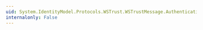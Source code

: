 ```yaml
---
uid: System.IdentityModel.Protocols.WSTrust.WSTrustMessage.AuthenticationType
internalonly: False
---
```

